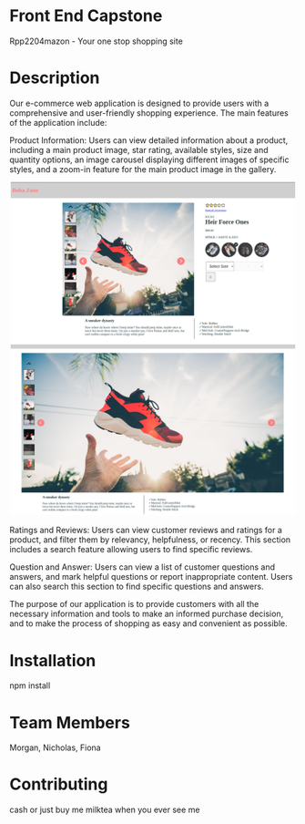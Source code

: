 # Front End Capstone
Rpp2204mazon - Your one stop shopping site

# Description
Our e-commerce web application is designed to provide users with a comprehensive and user-friendly shopping experience. The main features of the application include:

Product Information: Users can view detailed information about a product, including a main product image, star rating, available styles, size and quantity options, an image carousel displaying different images of specific styles, and a zoom-in feature for the main product image in the gallery.

<div align="center">
  <img width="500" src="Atelier_Product_Info.png">
  <img width="500" src="Atelier_Product_Info_Zoom.png">
</div>

Ratings and Reviews: Users can view customer reviews and ratings for a product, and filter them by relevancy, helpfulness, or recency. This section includes a search feature allowing users to find specific reviews.

Question and Answer: Users can view a list of customer questions and answers, and mark helpful questions or report inappropriate content. Users can also search this section to find specific questions and answers.

The purpose of our application is to provide customers with all the necessary information and tools to make an informed purchase decision, and to make the process of shopping as easy and convenient as possible.

# Installation
npm install

# Team Members
Morgan, Nicholas, Fiona

# Contributing
cash or just buy me milktea when you ever see me

